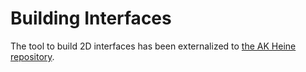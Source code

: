 # Building Interfaces

The tool to build 2D interfaces has been externalized to [the AK Heine repository](https://github.com/AK-Heine/2D-Interface-Builder).